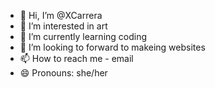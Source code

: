 - 👋 Hi, I’m @XCarrera
- 👀 I’m interested in art
- 🌱 I’m currently learning coding
- 💞️ I’m looking to forward to makeing websites
- 📫 How to reach me - email
- 😄 Pronouns: she/her

<!---
XCarrera/XCarrera is a ✨ special ✨ repository because its `README.md` (this file) appears on your GitHub profile.
You can click the Preview link to take a look at your changes.
--->
